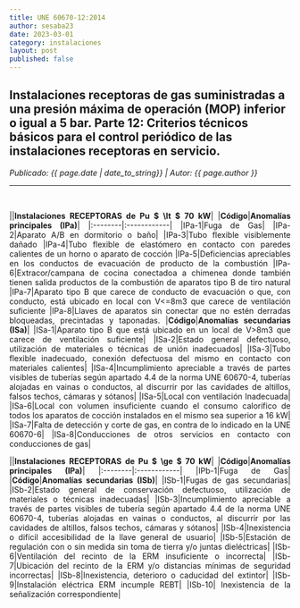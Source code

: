 ```yaml
---
title: UNE 60670-12:2014
author: sesaba23
date: 2023-03-01
category: instalaciones
layout: post
published: false
---
```


## Instalaciones receptoras de gas suministradas a una presión máxima de operación (MOP) inferior o igual a 5 bar. Parte 12: Criterios técnicos básicos para el control periódico de las instalaciones receptoras en servicio. 

*Publicado: {{ page.date | date_to_string}} \| Autor: {{ page.author }}*

---
<div markdown=1 style="text-align: justify">

<br>

||**Instalaciones RECEPTORAS de Pu $ \lt $ 70 kW**|
|**Código**|**Anomalías principales (IPa)**|
|:--------|:------------|
|IPa-1|Fuga de Gas|
|IPa-2|Aparato A/B en dormitorio o baño|
|IPa-3|Tubo flexible visiblemente dañado
|IPa-4|Tubo flexible de elastómero en contacto con paredes calientes de un horno o aparato de cocción
|IPa-5|Deficiencias apreciables en los conductos de evacuación de producto de la combustión
|IPa-6|Extracor/campana de cocina conectadoa a chimenea donde también tienen salida productos de la combustión de aparatos tipo B de tiro natural
|IPa-7|Aparato tipo B que carece de conducto de evacuación o que, con conducto, está ubicado en local con V<=8m3 que carece de ventilación suficiente
|IPa-8|Llaves de aparatos sin conectar que no estén derradas bloqueadas, precintadas y taponadas.
|**Código**|**Anomalías secundarias (ISa)**|
|ISa-1|Aparato tipo B que está ubicado en un local de V>8m3 que carece de ventilación suficiente|
|ISa-2|Estado general defectuoso, utilización de materiales o técnicas de unión inadecuados|
|ISa-3|Tubo flexible inadecuado, conexión defectuosa del mismo en contacto con materiales calientes|
|ISa-4|Incumplimiento apreciable a través de partes visibles de tuberías según apartado 4.4 de la norma UNE 60670-4, tuberías alojadas en vainas o conductos,  al discurrir por las cavidades de altillos, falsos techos, cámaras y sótanos|
|ISa-5|Local con ventilación Inadecuada|
|ISa-6|Local con volumen insuficiente cuando el consumo calorífico de todos los aparatos de cocción instalados en el mismo sea superior a 16 kW|
|ISa-7|Falta de detección y corte de gas, en contra de lo indicado en la UNE 60670-6|
|ISa-8|Conducciones de otros servicios en contacto con conducciones de gas|

||**Instalaciones RECEPTORAS de Pu $ \ge $ 70 kW**|
|**Código**|**Anomalías principales (IPa)**|
|:--------|:------------|
|IPb-1|Fuga de Gas|
|**Código**|**Anomalías secundarias (ISb)**|
|ISb-1|Fugas de gas secundarias|
|ISb-2|Estado general de conservación defectuoso, utilización de materiales o técnicas inadecuadas|
|ISb-3|Incumplimiento apreciable a través de partes visibles de tubería según apartado 4.4 de la norma UNE 60670-4, tuberías alojadas en vainas o conductos,  al discurrir por las cavidades de altillos, falsos techos, cámaras y sótanos|
|ISb-4|Inexistencia o difícil accesibilidad de la llave general de usuario|
|ISb-5|Estación de regulación con o sin medida sin toma de tierra y/o juntas dieléctricas|
|ISb-6|Ventilación del recinto de la ERM insuficiente o incorrecta|
|ISb-7|Ubicación del recinto de la ERM y/o distancias mínimas de seguridad incorrectas|
|ISb-8|Inexistencia, deterioro o caducidad del extintor|
|ISb-9|Instalación eléctrica ERM incumple REBT|
|ISb-10| Inexistencia de la señalización correspondiente|


</div>


[^1]: Footnote


[6]:mailto:sesaba23@gmail.com



